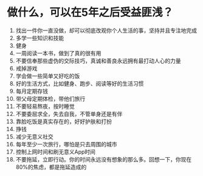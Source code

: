 # 做什么，可以在5年之后受益匪浅？

1. 找出一件你一直没做，却可以彻底改观你个人生活的事，坚持并且专注地完成
2. 多学一些知识和技能
3. 健身
4. 一周阅读一本书，做到了真的很有用
5. 不要信奉那些虚伪的交际技巧，真诚和善良永远拥有最打动人心的力量
6. 戒掉游戏
7. 学会做一些简单又好吃的饭
8. 好的生活方式，比如健身、跑步、阅读等好的生活习惯
9. 每月定期存钱
10. 带父母定期体检，带他们旅行
11. 不要轻易熬夜，按时睡觉
12. 不要委屈求全，失去自我，不管单身还是有伴
13. 靠脸吃饭是真实存在的，好好护肤和打扮
14. 挣钱
15. 减少无意义社交
16. 每年至少一次旅行，哪怕是只去周围的城市
17. 控制上网时间和刷无意义App时间
18. 不要拖延，立即行动。你的时间永远没有想象的那么多。回想一下，你现在80%的焦虑，都是拖延造成的

